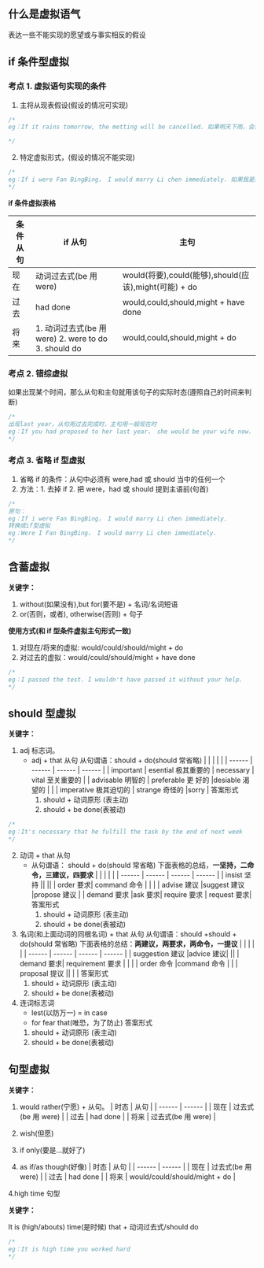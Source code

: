 ## 什么是虚拟语气

表达一些不能实现的愿望或与事实相反的假设

## if 条件型虚拟

### 考点 1. 虚拟语句实现的条件

1. 主将从现表假设(假设的情况可实现)

```js
/*
eg：If it rains tomorrow, the metting will be cancelled. 如果明天下雨，会议将被取消。 

*/
```

2. 特定虚拟形式，(假设的情况不能实现)

```js
/*
eg：If i were Fan BingBing， I would marry Li chen immediately. 如果我是范冰冰，我就会马上嫁给李晨
*/
```

**if 条件虚拟表格**

| 条件从句 | if 从句                                              | 主句                                                  |
| -------- | ---------------------------------------------------- | ----------------------------------------------------- |
| 现在     | 动词过去式(be 用 were)                               | would(将要),could(能够),should(应该),might(可能) + do |
| 过去     | had done                                             | would,could,should,might + have done                  |
| 将来     | 1. 动词过去式(be 用 were) 2. were to do 3. should do | would,could,should,might + do                         |

### 考点 2. 错综虚拟

如果出现某个时间，那么从句和主句就用该句子的实际时态(遵照自己的时间来判断)

```js
/*
出现last year，从句用过去完成时，主句用一般现在时
eg：If you had proposed to her last year， she would be your wife now. 如果你去年向她求婚，那她现在会是你的妻子。
*/
```

### 考点 3. 省略 if 型虚拟

1. 省略 if 的条件：从句中必须有 were,had 或 should 当中的任何一个
2. 方法：1. 去掉 if 2. 把 were，had 或 should 提到主语前(句首)

```js
/*
原句：
eg：If i were Fan BingBing， I would marry Li chen immediately.
转换成if型虚拟
eg：Were I Fan BingBing， I would marry Li chen immediately.
*/
```

## 含蓄虚拟

**关键字：**

1. without(如果没有),but for(要不是) + 名词/名词短语
2. or(否则，或者), otherwise(否则) + 句子

**使用方式(和 if 型条件虚拟主句形式一致)**

1. 对现在/将来的虚拟: would/could/should/might + do
2. 对过去的虚拟：would/could/should/might + have done

```js
/*
eg：I passed the test. I wouldn't have passed it without your help.
*/
```

## should 型虚拟

**关键字：**

1. adj 标志词。
   - adj + that 从句
     从句谓语：should + do(should 常省略)
     | | | | |
     | ------ | ------ | ------ | ------ |
     | important | esential 极其重要的 | necessary | vital 至关重要的 |
     | advisable 明智的 | preferable 更 好的 |desiable 渴望的 | |
     | imperative 极其迫切的 | strange 奇怪的 |sorry |
     答案形式
     1. should + 动词原形 (表主动)
     2. should + be done(表被动)

```js
/*
eg：It's necessary that he fulfill the task by the end of next week
*/
```

2. 动词 + that 从句
   - 从句谓语： should + do(should 常省略)
     下面表格的总结，**一坚持，二命令，三建议，四要求**
     | | | | |
     | ------ | ------ | ------ | ------ |
     | insist 坚持 || ||
     | order 要求| command 命令 | | |
     | advise 建议 |suggest 建议 |propose 建议 |
     | demand 要求 |ask 要求| require 要求 | request 要求|
     答案形式
     1. should + 动词原形 (表主动)
     2. should + be done(表被动)
3. 名词(和上面动词的同根名词) + that 从句
   从句谓语：should +should + do(should 常省略)
   下面表格的总结：**两建议，两要求，两命令，一提议**
   | | | | |
   | ------ | ------ | ------ | ------ |
   | suggestion 建议 |advice 建议| ||
   | demand 要求| requirement 要求 | | |
   | order 命令 |command 命令 | |
   | proposal 提议 || | |
   答案形式
   1. should + 动词原形 (表主动)
   2. should + be done(表被动)
4. 连词标志词
   - lest(以防万一) = in case
   - for fear that(唯恐，为了防止)
     答案形式
   1. should + 动词原形 (表主动)
   2. should + be done(表被动)

## 句型虚拟

**关键字：**

1. would rather(宁愿) + 从句。
   | 时态 | 从句 |
   | ------ | ------ |
   | 现在 | 过去式(be 用 were) |
   | 过去 | had done |
   | 将来 | 过去式(be 用 were) |

2. wish(但愿)
3. if only(要是...就好了)
4. as if/as though(好像)
   | 时态 | 从句 |
   | ------ | ------ |
   | 现在 | 过去式(be 用 were) |
   | 过去 | had done |
   | 将来 | would/could/should/might + do |

4.high time 句型

**关键字：**

It is (high/abouts) time(是时候) that + 动词过去式/should do

```js
/*
eg：It is high time you worked hard
*/
```
